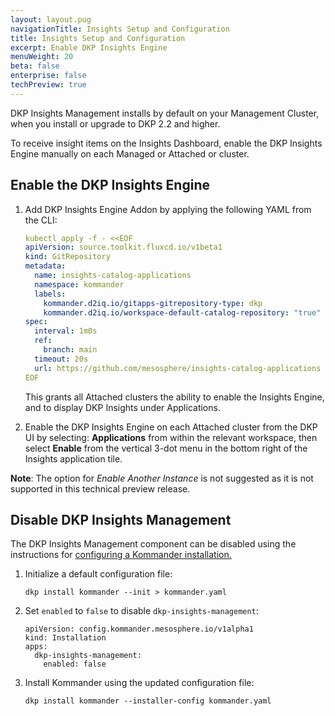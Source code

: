 ```yaml
---
layout: layout.pug
navigationTitle: Insights Setup and Configuration
title: Insights Setup and Configuration
excerpt: Enable DKP Insights Engine
menuWeight: 20
beta: false
enterprise: false
techPreview: true
---
```


DKP Insights Management installs by default on your Management Cluster, when you install or upgrade to DKP 2.2 and higher.

To receive insight items on the Insights Dashboard, enable the DKP Insights Engine manually on each Managed or Attached or cluster.

## Enable the DKP Insights Engine

1.  Add DKP Insights Engine Addon by applying the following YAML from the CLI:

    ```yaml
    kubectl apply -f - <<EOF
    apiVersion: source.toolkit.fluxcd.io/v1beta1
    kind: GitRepository
    metadata:
      name: insights-catalog-applications
      namespace: kommander
      labels:
        kommander.d2iq.io/gitapps-gitrepository-type: dkp
        kommander.d2iq.io/workspace-default-catalog-repository: "true"
    spec:
      interval: 1m0s
      ref:
        branch: main
      timeout: 20s
      url: https://github.com/mesosphere/insights-catalog-applications
    EOF
    ```

    This grants all Attached clusters the ability to enable the Insights Engine, and to display DKP Insights under Applications.

1.  Enable the DKP Insights Engine on each Attached cluster from the DKP UI by selecting: **Applications** from within the relevant workspace, then select **Enable** from the vertical 3-dot menu in the bottom right of the Insights application tile.

   **Note**: The option for *Enable Another Instance* is not suggested as it is not supported in this technical preview release.

## Disable DKP Insights Management


The DKP Insights Management component can be disabled using the instructions for [configuring a Kommander installation.](../../install/configuration/)

1.  Initialize a default configuration file:

    ```
    dkp install kommander --init > kommander.yaml
    ```

1.  Set `enabled` to `false` to disable `dkp-insights-management`:
    
    ```
    apiVersion: config.kommander.mesosphere.io/v1alpha1
    kind: Installation
    apps:
      dkp-insights-management:
        enabled: false
    ```

1. Install Kommander using the updated configuration file:

    ```
    dkp install kommander --installer-config kommander.yaml
    ```